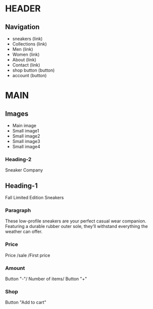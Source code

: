 # HEADER

## Navigation
- sneakers (link)
- Collections (link)
- Men (link)
- Women (link)
- About (link)
- Contact (link)
- shop button (button)
- account (button)

# MAIN

## Images
- Main image
- Small image1
- Small image2
- Small image3
- Small image4

### Heading-2
Sneaker Company

## Heading-1
Fall Limited Edition Sneakers

### Paragraph
These low-profile sneakers are your perfect casual wear companion. Featuring a 
durable rubber outer sole, they’ll withstand everything the weather can offer.

### Price
Price /sale /First price

### Amount
Button "-"/ Number of items/ Button "+"

### Shop
Button "Add to cart"